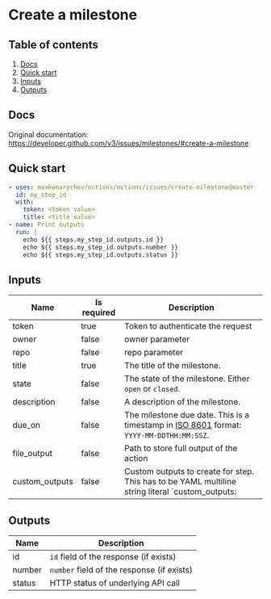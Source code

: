 # Create a milestone

## Table of contents

1. [Docs](#docs)
1. [Quick start](#quick-start)
1. [Inputs](#inputs)
1. [Outputs](#outputs)

<a name="quick-start" ></a>
## Docs

Original documentation: https://developer.github.com/v3/issues/milestones/#create-a-milestone




<a name="quick start" ></a>
## Quick start

```yaml
- uses: maxkomarychev/octions/octions/issues/create-milestone@master
  id: my_step_id
  with:
    token: <token value>
    title: <title value>
- name: Print outputs
  run: |
    echo ${{ steps.my_step_id.outputs.id }}
    echo ${{ steps.my_step_id.outputs.number }}
    echo ${{ steps.my_step_id.outputs.status }}
```


<a name="inputs" ></a>
## Inputs

| Name | Is required | Description |
|---|---|---|
|token|true|Token to authenticate the request
|owner|false|owner parameter
|repo|false|repo parameter
|title|true|The title of the milestone.
|state|false|The state of the milestone. Either `open` or `closed`.
|description|false|A description of the milestone.
|due_on|false|The milestone due date. This is a timestamp in [ISO 8601](https://en.wikipedia.org/wiki/ISO_8601) format: `YYYY-MM-DDTHH:MM:SSZ`.
|file_output|false|Path to store full output of the action
|custom_outputs|false|Custom outputs to create for step. This has to be YAML multiline string literal  `custom_outputs: |<newline> output_name:path.in.result`

<a name="outputs" ></a>
## Outputs

| Name | Description |
|---|---|
|id|`id` field of the response (if exists)|
|number|`number` field of the response (if exists)|
|status|HTTP status of underlying API call|


